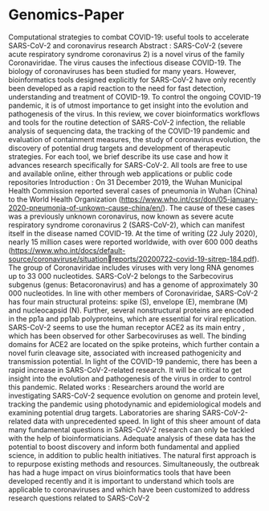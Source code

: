 # Genomics-Paper
Computational strategies to combat COVID-19: useful tools to accelerate SARS-CoV-2 and coronavirus research
Abstract :
SARS-CoV-2 (severe acute respiratory syndrome coronavirus 2) is a novel virus of the family 
Coronaviridae. The virus causes the infectious disease COVID-19. The biology of coronaviruses has 
been studied for many years. However, bioinformatics tools designed explicitly for SARS-CoV-2 
have only recently been developed as a rapid reaction to the need for fast detection, 
understanding and treatment of COVID-19. To control the ongoing COVID-19 pandemic, it is of 
utmost importance to get insight into the evolution and pathogenesis of the virus. In this review, 
we cover bioinformatics workflows and tools for the routine detection of SARS-CoV-2 infection, 
the reliable analysis of sequencing data, the tracking of the COVID-19 pandemic and evaluation of 
containment measures, the study of coronavirus evolution, the discovery of potential drug targets 
and development of therapeutic strategies. For each tool, we brief describe its use case and how it 
advances research specifically for SARS-CoV-2. All tools are free to use and available online, either 
through web applications or public code repositories
Introduction :
On 31 December 2019, the Wuhan Municipal Health Commission reported several cases of pneumonia in 
Wuhan (China) to the World Health Organization (https://www.who.int/csr/don/05-january-2020-pneumonia-of-unkown-cause-china/en/). The cause of these cases was a previously unknown coronavirus, 
now known as severe acute respiratory syndrome coronavirus 2 (SARS-CoV-2), which can manifest itself in 
the disease named COVID-19. At the time of writing (22 July 2020), nearly 15 million cases were reported 
worldwide, with over 600 000 deaths (https://www.who.int/docs/default-source/coronaviruse/situationreports/20200722-covid-19-sitrep-184.pdf). The group of Coronaviridae includes viruses with very long RNA 
genomes up to 33 000 nucleotides. SARS-CoV-2 belongs to the Sarbecovirus subgenus (genus: 
Betacoronavirus) and has a genome of approximately 30 000 nucleotides. In line with other members of 
Coronaviridae, SARS-CoV-2 has four main structural proteins: spike (S), envelope (E), membrane (M) and 
nucleocapsid (N). Further, several nonstructural proteins are encoded in the pp1a and pp1ab polyproteins, 
which are essential for viral replication. SARS-CoV-2 seems to use the human receptor ACE2 as its main 
entry , which has been observed for other Sarbecoviruses as well. The binding domains for ACE2 are 
located on the spike proteins, which further contain a novel furin cleavage site, associated with increased 
pathogenicity and transmission potential. In light of the COVID-19 pandemic, there has been a rapid 
increase in SARS-CoV-2-related research. It will be critical to get insight into the evolution and pathogenesis 
of the virus in order to control this pandemic.
Related works :
Researchers around the world are investigating SARS-CoV-2 sequence evolution on genome and protein 
level, tracking the pandemic using photodynamic and epidemiological models and examining potential drug 
targets. Laboratories are sharing SARS-CoV-2-related data with unprecedented speed. In light of this sheer 
amount of data many fundamental questions in SARS-CoV-2 research can only be tackled with the help of 
bioinformaticians. Adequate analysis of these data has the potential to boost discovery and inform both 
fundamental and applied science, in addition to public health initiatives. The natural first approach is to 
repurpose existing methods and resources. Simultaneously, the outbreak has had a huge impact on virus 
bioinformatics tools that have been developed recently and it is important to understand which tools are 
applicable to coronaviruses and which have been customized to address research questions related to 
SARS-CoV-2
